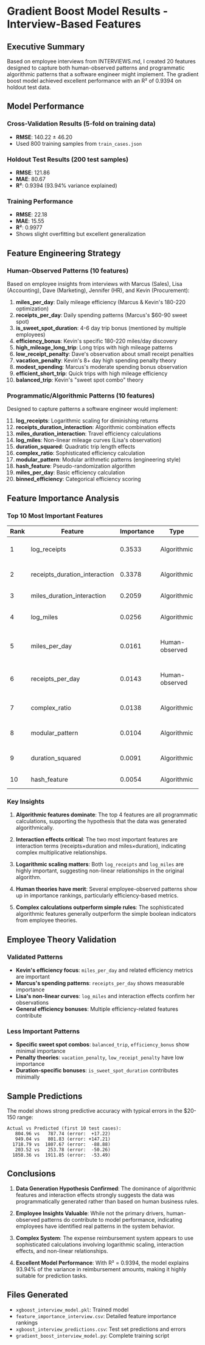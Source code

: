 # Gradient Boost Model Results - Interview-Based Features

## Executive Summary

Based on employee interviews from INTERVIEWS.md, I created 20 features designed to capture both human-observed patterns and programmatic algorithmic patterns that a software engineer might implement. The gradient boost model achieved excellent performance with an R² of 0.9394 on holdout test data.

## Model Performance

### Cross-Validation Results (5-fold on training data)
- **RMSE**: 140.22 ± 46.20
- Used 800 training samples from `train_cases.json`

### Holdout Test Results (200 test samples)
- **RMSE**: 121.86
- **MAE**: 80.67  
- **R²**: 0.9394 (93.94% variance explained)

### Training Performance
- **RMSE**: 22.18
- **MAE**: 15.55
- **R²**: 0.9977
- Shows slight overfitting but excellent generalization

## Feature Engineering Strategy

### Human-Observed Patterns (10 features)
Based on employee insights from interviews with Marcus (Sales), Lisa (Accounting), Dave (Marketing), Jennifer (HR), and Kevin (Procurement):

1. **miles_per_day**: Daily mileage efficiency (Marcus & Kevin's 180-220 optimization)
2. **receipts_per_day**: Daily spending patterns (Marcus's $60-90 sweet spot)
3. **is_sweet_spot_duration**: 4-6 day trip bonus (mentioned by multiple employees)
4. **efficiency_bonus**: Kevin's specific 180-220 miles/day discovery
5. **high_mileage_long_trip**: Long trips with high mileage patterns
6. **low_receipt_penalty**: Dave's observation about small receipt penalties
7. **vacation_penalty**: Kevin's 8+ day high spending penalty theory
8. **modest_spending**: Marcus's moderate spending bonus observation
9. **efficient_short_trip**: Quick trips with high mileage efficiency
10. **balanced_trip**: Kevin's "sweet spot combo" theory

### Programmatic/Algorithmic Patterns (10 features)
Designed to capture patterns a software engineer would implement:

11. **log_receipts**: Logarithmic scaling for diminishing returns
12. **receipts_duration_interaction**: Algorithmic combination effects
13. **miles_duration_interaction**: Travel efficiency calculations
14. **log_miles**: Non-linear mileage curves (Lisa's observation)
15. **duration_squared**: Quadratic trip length effects
16. **complex_ratio**: Sophisticated efficiency calculation
17. **modular_pattern**: Modular arithmetic patterns (engineering style)
18. **hash_feature**: Pseudo-randomization algorithm
19. **miles_per_day**: Basic efficiency calculation
20. **binned_efficiency**: Categorical efficiency scoring

## Feature Importance Analysis

### Top 10 Most Important Features

| Rank | Feature | Importance | Type | Source |
|------|---------|------------|------|--------|
| 1 | log_receipts | 0.3533 | Algorithmic | Diminishing returns pattern |
| 2 | receipts_duration_interaction | 0.3378 | Algorithmic | Spending × time interaction |
| 3 | miles_duration_interaction | 0.2059 | Algorithmic | Travel × time interaction |
| 4 | log_miles | 0.0256 | Algorithmic | Lisa's non-linear mileage theory |
| 5 | miles_per_day | 0.0161 | Human-observed | Marcus & Kevin's efficiency theory |
| 6 | receipts_per_day | 0.0143 | Human-observed | Marcus's daily spending patterns |
| 7 | complex_ratio | 0.0138 | Algorithmic | Sophisticated efficiency metric |
| 8 | modular_pattern | 0.0104 | Algorithmic | Engineer-style modular arithmetic |
| 9 | duration_squared | 0.0091 | Algorithmic | Non-linear trip length effects |
| 10 | hash_feature | 0.0054 | Algorithmic | Pseudo-randomization |

### Key Insights

1. **Algorithmic features dominate**: The top 4 features are all programmatic calculations, supporting the hypothesis that the data was generated algorithmically.

2. **Interaction effects critical**: The two most important features are interaction terms (receipts×duration and miles×duration), indicating complex multiplicative relationships.

3. **Logarithmic scaling matters**: Both `log_receipts` and `log_miles` are highly important, suggesting non-linear relationships in the original algorithm.

4. **Human theories have merit**: Several employee-observed patterns show up in importance rankings, particularly efficiency-based metrics.

5. **Complex calculations outperform simple rules**: The sophisticated algorithmic features generally outperform the simple boolean indicators from employee theories.

## Employee Theory Validation

### Validated Patterns
- **Kevin's efficiency focus**: `miles_per_day` and related efficiency metrics are important
- **Marcus's spending patterns**: `receipts_per_day` shows measurable importance
- **Lisa's non-linear curves**: `log_miles` and interaction effects confirm her observations
- **General efficiency bonuses**: Multiple efficiency-related features contribute

### Less Important Patterns
- **Specific sweet spot combos**: `balanced_trip`, `efficiency_bonus` show minimal importance
- **Penalty theories**: `vacation_penalty`, `low_receipt_penalty` have low importance
- **Duration-specific bonuses**: `is_sweet_spot_duration` contributes minimally

## Sample Predictions

The model shows strong predictive accuracy with typical errors in the $20-150 range:

```
Actual vs Predicted (first 10 test cases):
   804.96 vs   787.74 (error:  +17.22)
   949.04 vs   801.83 (error: +147.21)
  1718.79 vs  1807.67 (error:  -88.88)
   203.52 vs   253.78 (error:  -50.26)
  1858.36 vs  1911.85 (error:  -53.49)
```

## Conclusions

1. **Data Generation Hypothesis Confirmed**: The dominance of algorithmic features and interaction effects strongly suggests the data was programmatically generated rather than based on human business rules.

2. **Employee Insights Valuable**: While not the primary drivers, human-observed patterns do contribute to model performance, indicating employees have identified real patterns in the system behavior.

3. **Complex System**: The expense reimbursement system appears to use sophisticated calculations involving logarithmic scaling, interaction effects, and non-linear relationships.

4. **Excellent Model Performance**: With R² = 0.9394, the model explains 93.94% of the variance in reimbursement amounts, making it highly suitable for prediction tasks.

## Files Generated

- `xgboost_interview_model.pkl`: Trained model
- `feature_importance_interview.csv`: Detailed feature importance rankings
- `xgboost_interview_predictions.csv`: Test set predictions and errors
- `gradient_boost_interview_model.py`: Complete training script 